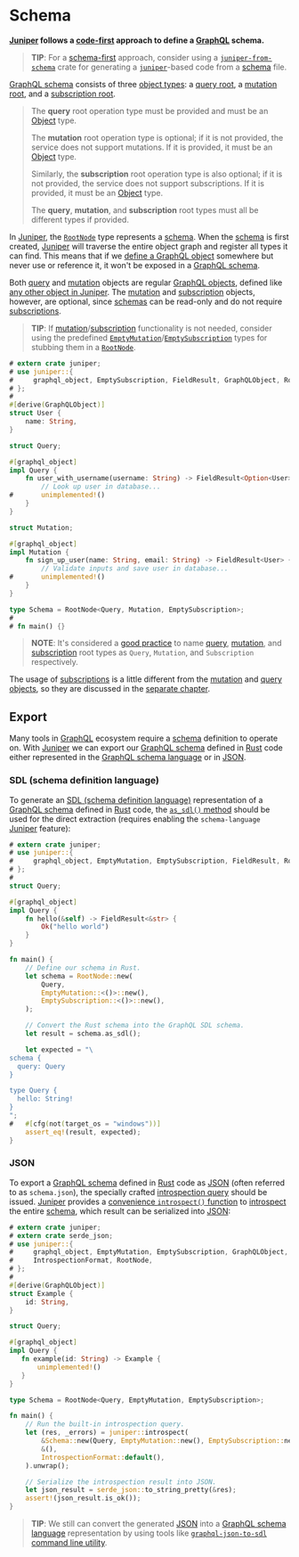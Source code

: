 Schema
======

**[Juniper] follows a [code-first] approach to define a [GraphQL] schema.**

> **TIP**: For a [schema-first] approach, consider using a [`juniper-from-schema`] crate for generating a [`juniper`]-based code from a [schema] file.

[GraphQL schema][0] consists of three [object types][4]: a [query root][1], a [mutation root][2], and a [subscription root][3].

> The **query** root operation type must be provided and must be an [Object][4] type.
> 
> The **mutation** root operation type is optional; if it is not provided, the service does not support mutations. If it is provided, it must be an [Object][4] type.
> 
> Similarly, the **subscription** root operation type is also optional; if it is not provided, the service does not support subscriptions. If it is provided, it must be an [Object][4] type.
> 
> The **query**, **mutation**, and **subscription** root types must all be different types if provided.

In [Juniper], the [`RootNode`] type represents a [schema][0]. When the [schema][0] is first created, [Juniper] will traverse the entire object graph and register all types it can find. This means that if we [define a GraphQL object](../types/objects/index.md) somewhere but never use or reference it, it won't be exposed in a [GraphQL schema][0].

Both [query][1] and [mutation][2] objects are regular [GraphQL objects][4], defined like [any other object in Juniper](../types/objects/index.md). The [mutation][2] and [subscription][3] objects, however, are optional, since [schemas][0] can be read-only and do not require [subscriptions][3].

> **TIP**: If [mutation][2]/[subscription][3] functionality is not needed, consider using the predefined [`EmptyMutation`]/[`EmptySubscription`] types for stubbing them in a [`RootNode`].

```rust
# extern crate juniper;
# use juniper::{
#     graphql_object, EmptySubscription, FieldResult, GraphQLObject, RootNode,
# };
#
#[derive(GraphQLObject)] 
struct User { 
    name: String,
}

struct Query;

#[graphql_object]
impl Query {
    fn user_with_username(username: String) -> FieldResult<Option<User>> {
        // Look up user in database...
#       unimplemented!()
    }
}

struct Mutation;

#[graphql_object]
impl Mutation {
    fn sign_up_user(name: String, email: String) -> FieldResult<User> {
        // Validate inputs and save user in database...
#       unimplemented!()
    }
}

type Schema = RootNode<Query, Mutation, EmptySubscription>;
#
# fn main() {}
```

> **NOTE**: It's considered a [good practice][5] to name [query][1], [mutation][2], and [subscription][3] root types as `Query`, `Mutation`, and `Subscription` respectively.

The usage of [subscriptions][3] is a little different from the [mutation][2] and [query][1] [objects][4], so they are discussed in the [separate chapter](subscriptions.md).




## Export

Many tools in [GraphQL] ecosystem require a [schema] definition to operate on. With [Juniper] we can export our [GraphQL schema][0] defined in [Rust] code either represented in the [GraphQL schema language][6] or in [JSON].


### SDL (schema definition language)

To generate an [SDL (schema definition language)][6] representation of a [GraphQL schema][0] defined in [Rust] code, the [`as_sdl()` method][20] should be used for the direct extraction (requires enabling the `schema-language` [Juniper] feature):
```rust
# extern crate juniper;
# use juniper::{
#     graphql_object, EmptyMutation, EmptySubscription, FieldResult, RootNode,
# };
#
struct Query;

#[graphql_object]
impl Query {
    fn hello(&self) -> FieldResult<&str> {
        Ok("hello world")
    }
}

fn main() {
    // Define our schema in Rust.
    let schema = RootNode::new(
        Query,
        EmptyMutation::<()>::new(),
        EmptySubscription::<()>::new(),
    );

    // Convert the Rust schema into the GraphQL SDL schema.
    let result = schema.as_sdl();

    let expected = "\
schema {
  query: Query
}

type Query {
  hello: String!
}
";
#   #[cfg(not(target_os = "windows"))]
    assert_eq!(result, expected);
}
```


### JSON

To export a [GraphQL schema][0] defined in [Rust] code as [JSON] (often referred to as `schema.json`), the specially crafted [introspection query][21] should be issued. [Juniper] provides a [convenience `introspect()` function][22] to [introspect](introspection.md) the entire [schema][0], which result can be serialized into [JSON]:
```rust
# extern crate juniper;
# extern crate serde_json;
# use juniper::{
#     graphql_object, EmptyMutation, EmptySubscription, GraphQLObject,
#     IntrospectionFormat, RootNode,
# };
#
#[derive(GraphQLObject)]
struct Example {
    id: String,
}

struct Query;

#[graphql_object]
impl Query {
   fn example(id: String) -> Example {
       unimplemented!()
   }
}

type Schema = RootNode<Query, EmptyMutation, EmptySubscription>;

fn main() {
    // Run the built-in introspection query.
    let (res, _errors) = juniper::introspect(
        &Schema::new(Query, EmptyMutation::new(), EmptySubscription::new()),
        &(),
        IntrospectionFormat::default(),
    ).unwrap();

    // Serialize the introspection result into JSON.
    let json_result = serde_json::to_string_pretty(&res);
    assert!(json_result.is_ok());
}
```

> **TIP**: We still can convert the generated [JSON] into a [GraphQL schema language][6] representation by using tools like [`graphql-json-to-sdl` command line utility][30].




[`EmptyMutation`]: https://docs.rs/juniper/0.16.1/juniper/struct.EmptyMutation.html
[`EmptySubscription`]: https://docs.rs/juniper/0.16.1/juniper/struct.EmptySubscription.html
[`juniper`]: https://docs.rs/juniper
[`juniper-from-schema`]: https://docs.rs/juniper-from-schema
[`RootNode`]: https://docs.rs/juniper/0.16.1/juniper/struct.RootNode.html
[code-first]: https://www.apollographql.com/blog/backend/architecture/schema-first-vs-code-only-graphql#code-only
[schema-first]: https://www.apollographql.com/blog/backend/architecture/schema-first-vs-code-only-graphql#schema-first
[GraphQL]: https://graphql.org
[JSON]: https://www.json.org
[Juniper]: https://docs.rs/juniper
[Rust]: https://www.rust-lang.org
[schema]: https://graphql.org/learn/schema

[0]: https://spec.graphql.org/October2021#sec-Schema
[1]: https://spec.graphql.org/October2021#sel-FAHTRFCAACChCtpG
[2]: https://spec.graphql.org/October2021#sel-FAHTRHCAACCuE9yD
[3]: https://spec.graphql.org/October2021#sel-FAHTRJCAACC3EhsX
[4]: https://spec.graphql.org/October2021#sec-Objects
[5]: https://spec.graphql.org/October2021#sec-Root-Operation-Types.Default-Root-Operation-Type-Names
[6]: https://graphql.org/learn/schema#type-language
[20]: https://docs.rs/juniper/0.16.1/juniper/struct.RootNode.html#method.as_sdl
[21]: https://docs.rs/crate/juniper/latest/source/src/introspection/query.graphql
[22]: https://docs.rs/juniper/0.16.1/juniper/fn.introspect.html
[30]: https://npmjs.com/package/graphql-json-to-sdl
